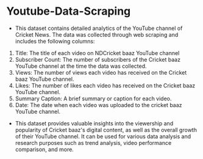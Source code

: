 # Youtube-Data-Scraping

- This dataset contains detailed analytics of the YouTube channel of Cricket News. The data was collected through web scraping and includes the following columns:

1. Title: The title of each video on NDCricket baaz YouTube channel
2. Subscriber Count: The number of subscribers of the Cricket baaz YouTube channel at the time the data was collected.
3. Views: The number of views each video has received on the Cricket baaz YouTube channel.
4. Likes: The number of likes each video has received on the Cricket baaz YouTube channel.
5. Summary Caption: A brief summary or caption for each video.
6. Date: The date when each video was uploaded to the cricket baaz  YouTube channel.

- This dataset provides valuable insights into the viewership and popularity of Cricket baaz's digital content, as well as the overall growth of their YouTube channel. It can be used for various data analysis and research purposes such as trend analysis, video performance comparison, and more.






